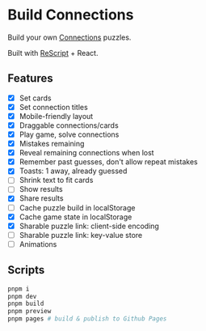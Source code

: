 # Build Connections

Build your own [Connections](https://www.nytimes.com/games/connections) puzzles.

Built with [ReScript](https://rescript-lang.org/) + React.

## Features

- [x] Set cards
- [x] Set connection titles
- [x] Mobile-friendly layout
- [x] Draggable connections/cards
- [x] Play game, solve connections
- [x] Mistakes remaining
- [x] Reveal remaining connections when lost
- [x] Remember past guesses, don't allow repeat mistakes
- [x] Toasts: 1 away, already guessed
- [ ] Shrink text to fit cards
- [ ] Show results
- [x] Share results
- [ ] Cache puzzle build in localStorage
- [x] Cache game state in localStorage
- [x] Sharable puzzle link: client-side encoding
- [ ] Sharable puzzle link: key-value store
- [ ] Animations

## Scripts

```sh
pnpm i
pnpm dev
pnpm build
pnpm preview
pnpm pages # build & publish to Github Pages
```
